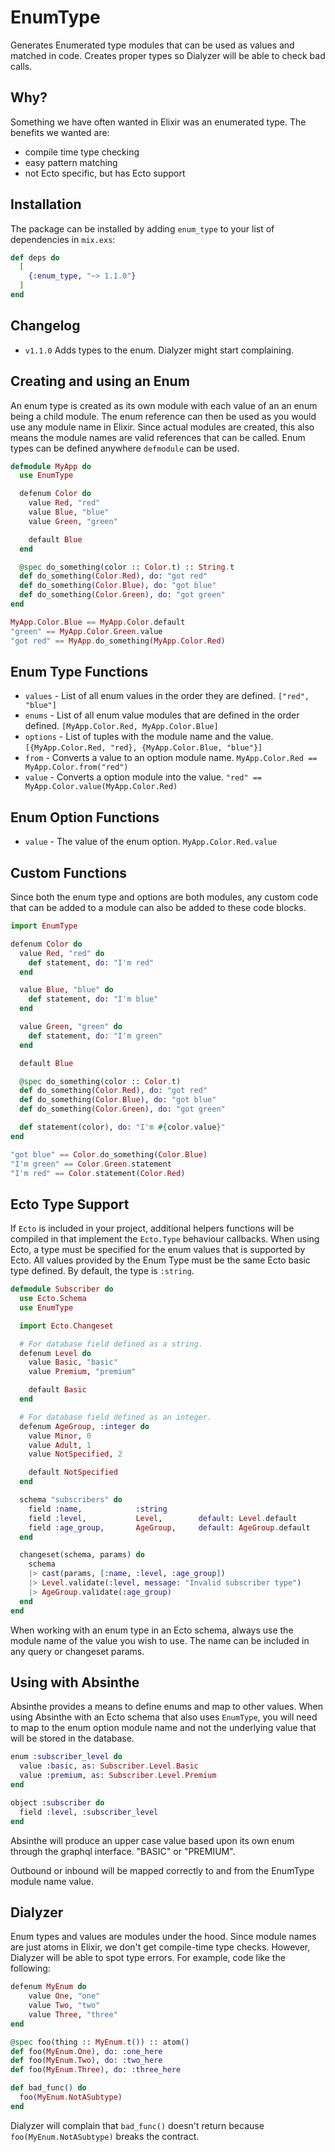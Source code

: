 # EnumType

Generates Enumerated type modules that can be used as values and matched in code. Creates proper types so Dialyzer will be able to check bad calls.

## Why?

Something we have often wanted in Elixir was an enumerated type. The benefits we wanted are:

 - compile time type checking
 - easy pattern matching
 - not Ecto specific, but has Ecto support

## Installation

The package can be installed
by adding `enum_type` to your list of dependencies in `mix.exs`:

```elixir
def deps do
  [
    {:enum_type, "~> 1.1.0"}
  ]
end
```

## Changelog

 - `v1.1.0` Adds types to the enum. Dialyzer might start complaining.

## Creating and using an Enum

An enum type is created as its own module with each value of an an enum being a child module. The enum reference can then be used
as you would use any module name in Elixir. Since actual modules are created, this also means the module names are valid references
that can be called. Enum types can be defined anywhere `defmodule` can be used.

```elixir
defmodule MyApp do
  use EnumType

  defenum Color do
    value Red, "red"
    value Blue, "blue"
    value Green, "green"

    default Blue
  end

  @spec do_something(color :: Color.t) :: String.t
  def do_something(Color.Red), do: "got red"
  def do_something(Color.Blue), do: "got blue"
  def do_something(Color.Green), do: "got green"
end

MyApp.Color.Blue == MyApp.Color.default
"green" == MyApp.Color.Green.value
"got red" == MyApp.do_something(MyApp.Color.Red)
```

## Enum Type Functions

* `values`              - List of all enum values in the order they are defined. `["red", "blue"]`
* `enums`               - List of all enum value modules that are defined in the order defined. `[MyApp.Color.Red, MyApp.Color.Blue]`
* `options`             - List of tuples with the module name and the value. `[{MyApp.Color.Red, "red}, {MyApp.Color.Blue, "blue"}]`
* `from`                - Converts a value to an option module name. `MyApp.Color.Red == MyApp.Color.from("red")`
* `value`               - Converts a option module into the value. `"red" == MyApp.Color.value(MyApp.Color.Red)`

## Enum Option Functions

* `value`               - The value of the enum option. `MyApp.Color.Red.value`

## Custom Functions

Since both the enum type and options are both modules, any custom code that can be added to a module can also be added to these code blocks.

```elixir
import EnumType

defenum Color do
  value Red, "red" do
    def statement, do: "I'm red"
  end

  value Blue, "blue" do
    def statement, do: "I'm blue"
  end

  value Green, "green" do
    def statement, do: "I'm green"
  end

  default Blue

  @spec do_something(color :: Color.t)
  def do_something(Color.Red), do: "got red"
  def do_something(Color.Blue), do: "got blue"
  def do_something(Color.Green), do: "got green"

  def statement(color), do: "I'm #{color.value}"
end

"got blue" == Color.do_something(Color.Blue)
"I'm green" == Color.Green.statement
"I'm red" == Color.statement(Color.Red)
```

## Ecto Type Support

If `Ecto` is included in your project, additional helpers functions will be compiled in that implement the `Ecto.Type` behaviour callbacks.
When using Ecto, a type must be specified for the enum values that is supported by Ecto. All values provided by the Enum Type must be the same
Ecto basic type defined. By default, the type is `:string`.

```elixir
defmodule Subscriber do
  use Ecto.Schema
  use EnumType

  import Ecto.Changeset

  # For database field defined as a string.
  defenum Level do
    value Basic, "basic"
    value Premium, "premium"

    default Basic
  end

  # For database field defined as an integer.
  defenum AgeGroup, :integer do
    value Minor, 0
    value Adult, 1
    value NotSpecified, 2

    default NotSpecified
  end

  schema "subscribers" do
    field :name,            :string
    field :level,           Level,        default: Level.default
    field :age_group,       AgeGroup,     default: AgeGroup.default
  end

  changeset(schema, params) do
    schema
    |> cast(params, [:name, :level, :age_group])
    |> Level.validate(:level, message: "Invalid subscriber type")
    |> AgeGroup.validate(:age_group)
  end
end
```

When working with an enum type in an Ecto schema, always use the module name of the value you wish to use. The name can
be included in any query or changeset params.

## Using with Absinthe

Absinthe provides a means to define enums and map to other values. When using Absinthe with an Ecto schema that also uses `EnumType`,
you will need to map to the enum option module name and not the underlying value that will be stored in the database.

```elixir
enum :subscriber_level do
  value :basic, as: Subscriber.Level.Basic
  value :premium, as: Subscriber.Level.Premium
end

object :subscriber do
  field :level, :subscriber_level
end
```

Absinthe will produce an upper case value based upon its own enum through the graphql interface. "BASIC" or "PREMIUM".

Outbound or inbound will be mapped correctly to and from the EnumType module name value.

## Dialyzer

Enum types and values are modules under the hood. Since module names are just atoms in Elixir, we don't get compile-time type checks. However, Dialyzer will be able to spot type errors. For example, code like the following:

```elixir
defenum MyEnum do
    value One, "one"
    value Two, "two"
    value Three, "three"
end

@spec foo(thing :: MyEnum.t()) :: atom()
def foo(MyEnum.One), do: :one_here
def foo(MyEnum.Two), do: :two_here
def foo(MyEnum.Three), do: :three_here

def bad_func() do
  foo(MyEnum.NotASubtype)
end
```

Dialyzer will complain that `bad_func()` doesn't return because `foo(MyEnum.NotASubtype)` breaks the contract.
